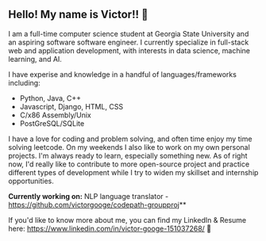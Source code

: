 ## Hello! My name is Victor!! 👋

I am a full-time computer science student at Georgia State University and an aspiring software software engineer. I currently specialize in full-stack web and application development, with interests in data science, machine learning, and AI. 

I have experise and knowledge in a handful of languages/frameworks including:
  - Python, Java, C++
  - Javascript, Django, HTML, CSS
  - C/x86 Assembly/Unix
  - PostGreSQL/SQLite

I have a love for coding and problem solving, and often time enjoy my time solving leetcode. On my weekends I also like to work on my own personal projects. I'm always ready to learn, especially something new. As of right now, I'd really like to contribute to more open-source project and practice different types of development while I try to widen my skillset and internship opportunities.

**Currently working on:** NLP language translator - https://github.com/victorgooge/codepath-groupproj**

If you'd like to know more about me, you can find my LinkedIn & Resume here: https://www.linkedin.com/in/victor-googe-151037268/ 🙂







